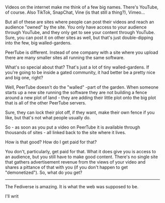 Videos on the internet make me think of a few big names. There's YouTube, of course. Also TikTok, SnapChat, Vine (is that still a thing?), Vimeo...

But all of these are sites where people can post their videos and reach an audience "owned" by the site. You only have access to your audience through YouTube, and they only get to see your content through YouTube. Sure, you can post it on other sites as well, but that's just double-dipping into the few, big walled-gardens.

PeerTube is different. Instead of one company with a site where you upload there are many smaller sites all running the same software.

What's so special about that? That's just a lot of tiny walled-gardens. If you're going to be inside a gated community, it had better be a pretty nice and big one, right?

Well, PeerTube doesn't do the "walled" -part of the garden. When someone starts up a new site running the software they are not building a fence around a new plot of land - they are adding their little plot onto the big plot that is all of the other PeerTube servers.

Sure, they can lock their plot off, if they want, make their own fence if you like, but that's not what people usually do.

So - as soon as you put a video on PeerTube it is available through thousands of sites - all linked back to the site where it lives.

How is that good? How do I get paid for that?

You don't, particularly, get paid for that. What it does give you is access to an audience, but you still have to make good content. There's no single site that gathers advertisement revenue from the views of your video and shares a pittance of that with you (if you don't happen to get "demonetized"). So, what do you get?

---

The Fediverse is amazing. It is what the web was supposed to be.

I'll writ